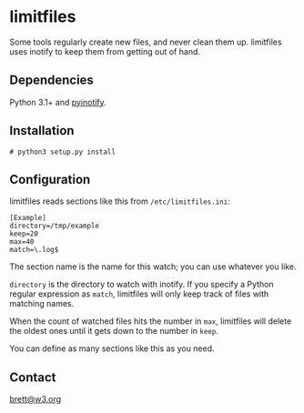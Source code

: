 # limitfiles

Some tools regularly create new files, and never clean them up.  limitfiles uses inotify to keep them from getting out of hand.

## Dependencies

Python 3.1+ and [pyinotify](https://github.com/seb-m/pyinotify).

## Installation

    # python3 setup.py install
    
## Configuration

limitfiles reads sections like this from `/etc/limitfiles.ini`:

    [Example]
    directory=/tmp/example
    keep=20
    max=40
    match=\.log$
    
The section name is the name for this watch; you can use whatever you like.

`directory` is the directory to watch with inotify.  If you specify a Python regular expression as `match`, limitfiles will only keep track of files with matching names.

When the count of watched files hits the number in `max`, limitfiles will delete the oldest ones until it gets down to the number in `keep`.

You can define as many sections like this as you need.

## Contact

<brett@w3.org>
